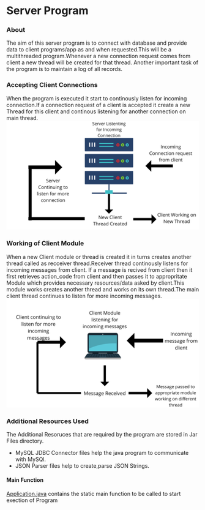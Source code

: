 # Server Program

### About
The aim of this server program is to connect with database and provide data to client programs/app as and when requested.This will be a multithreaded program.Whenever a new connection request comes from client a new thread will be created for that thread. Another important task of the program is to maintain a log of all records.

### Accepting Client Connections
When the program is executed it start to continously listen for incoming connection.If a connection request of a client is accepted it create a new Thread for this client and continous listening for another connection on main thread.
![](./Images/Client%20Connections.png)


### Working of Client Module
When a new Client module or thread is created it in turns creates another thread called as recceiver thread.Receiver thread continously listens for incoming messages from client. If a message is recived from client then it first retrieves action_code from client and then passes it to appropritate Module which provides necessary resources/data asked by client.This module works creates another thread and works on its own thread.The main client thread continues to listen for more incoming messages.
![](./Images/Client%20Module%20Working.png)


### Additional Resources Used

The Additional Resoruces that are required by the program are stored in Jar Files  directory.
* MySQL JDBC Connector files help the java program to communicate with MySQl.
* JSON Parser files help to create,parse JSON Strings.

#### Main Function

[Application.java](./src/ServerProgram/Application.java) contains the static main function to be called to start exection of Program